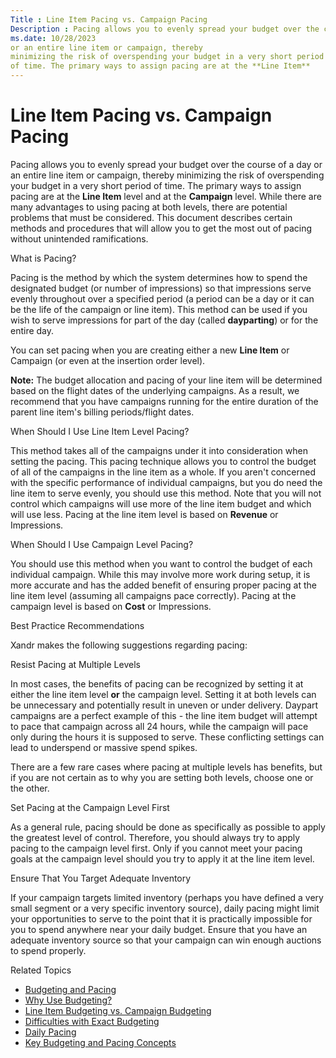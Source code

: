 ```yaml
---
Title : Line Item Pacing vs. Campaign Pacing
Description : Pacing allows you to evenly spread your budget over the course of a day
ms.date: 10/28/2023
or an entire line item or campaign, thereby
minimizing the risk of overspending your budget in a very short period
of time. The primary ways to assign pacing are at the **Line Item**
---
```



# Line Item Pacing vs. Campaign Pacing



Pacing allows you to evenly spread your budget over the course of a day
or an entire line item or campaign, thereby
minimizing the risk of overspending your budget in a very short period
of time. The primary ways to assign pacing are at the **Line Item**
level and at the **Campaign** level. While there are many advantages to
using pacing at both levels, there are potential problems that must be
considered. This document describes certain methods and procedures that
will allow you to get the most out of pacing without unintended
ramifications.

What is Pacing?

Pacing is the method by which the system determines how to spend the
designated budget (or number of impressions) so that impressions serve
evenly throughout over a specified period (a period can be a day or it
can be the life of the campaign or line item). This method can be used
if you wish to serve impressions for part of the day (called
**dayparting**) or for the entire day.

You can set pacing when you are creating either a new **Line Item** or
Campaign (or even at the insertion
order level).



<b>Note:</b> The budget allocation and pacing
of your line item will be determined based on the flight dates of the
underlying campaigns. As a result, we recommend that you have campaigns
running for the entire duration of the parent line item's billing
periods/flight dates.



When Should I Use Line Item Level Pacing?

This method takes all of the campaigns under it into consideration when
setting the pacing. This pacing technique allows you to control the
budget of all of the campaigns in the line item as a whole. If you
aren't concerned with the specific performance of individual campaigns,
but you do need the line item to serve evenly, you should use this
method. Note that you will not control which campaigns will use more of
the line item budget and which will use less. Pacing at the line item
level is based on **Revenue** or
Impressions.

When Should I Use Campaign Level Pacing?

You should use this method when you want to control the budget of each
individual campaign. While this may involve more work during setup, it
is more accurate and has the added benefit of ensuring proper pacing at
the line item level (assuming all campaigns pace correctly). Pacing at
the campaign level is based on **Cost** or
Impressions.

Best Practice Recommendations

Xandr makes the following suggestions regarding
pacing:

Resist Pacing at Multiple Levels

In most cases, the benefits of pacing can be recognized by setting it at
either the line item level **or** the campaign level. Setting it at both
levels can be unnecessary and potentially result in uneven or under
delivery. Daypart campaigns are a perfect example of this - the line
item budget will attempt to pace that campaign across all 24 hours,
while the campaign will pace only during the hours it is supposed to
serve. These conflicting settings can lead to underspend or massive
spend spikes.

There are a few rare cases where pacing at multiple levels has benefits,
but if you are not certain as to why you are setting both levels, choose
one or the other.

Set Pacing at the Campaign Level First

As a general rule, pacing should be done as specifically as possible to
apply the greatest level of control. Therefore, you should always try to
apply pacing to the campaign level first. Only if you cannot meet your
pacing goals at the campaign level should you try to apply it at the
line item level.

Ensure That You Target Adequate Inventory

If your campaign targets limited inventory (perhaps you have defined a
very small segment or a very specific inventory source), daily pacing
might limit your opportunities to serve to the point that it is
practically impossible for you to spend anywhere near your daily budget.
Ensure that you have an adequate inventory source so that your campaign
can win enough auctions to spend properly.

Related Topics

- <a href="budgeting-and-pacing.md" class="xref">Budgeting and
  Pacing</a>
- <a href="why-use-budgeting.md" class="xref">Why Use Budgeting?</a>
- <a href="line-item-budgeting-vs-campaign-budgeting.md"
  class="xref">Line Item Budgeting vs. Campaign Budgeting</a>
- <a href="difficulties-with-exact-budgeting.md"
  class="xref">Difficulties with Exact Budgeting</a>
- <a href="daily-pacing.md" class="xref">Daily Pacing</a>
- <a href="key-budgeting-and-pacing-concepts.md" class="xref">Key
  Budgeting and Pacing Concepts</a>




